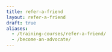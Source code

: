 ```yaml
---
title: refer-a-friend
layout: refer-a-friend
draft: true
aliases:
  - /training-courses/refer-a-friend/
  - /become-an-advocate/
---
```

